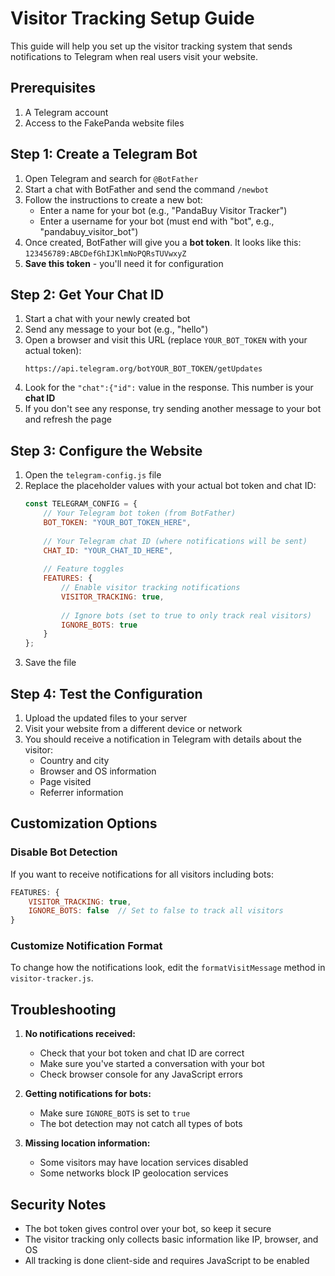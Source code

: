 # Visitor Tracking Setup Guide

This guide will help you set up the visitor tracking system that sends notifications to Telegram when real users visit your website.

## Prerequisites

1. A Telegram account
2. Access to the FakePanda website files

## Step 1: Create a Telegram Bot

1. Open Telegram and search for `@BotFather`
2. Start a chat with BotFather and send the command `/newbot`
3. Follow the instructions to create a new bot:
   - Enter a name for your bot (e.g., "PandaBuy Visitor Tracker")
   - Enter a username for your bot (must end with "bot", e.g., "pandabuy_visitor_bot")
4. Once created, BotFather will give you a **bot token**. It looks like this: `123456789:ABCDefGhIJKlmNoPQRsTUVwxyZ`
5. **Save this token** - you'll need it for configuration

## Step 2: Get Your Chat ID

1. Start a chat with your newly created bot
2. Send any message to your bot (e.g., "hello")
3. Open a browser and visit this URL (replace `YOUR_BOT_TOKEN` with your actual token):
   ```
   https://api.telegram.org/botYOUR_BOT_TOKEN/getUpdates
   ```
4. Look for the `"chat":{"id":` value in the response. This number is your **chat ID**
5. If you don't see any response, try sending another message to your bot and refresh the page

## Step 3: Configure the Website

1. Open the `telegram-config.js` file
2. Replace the placeholder values with your actual bot token and chat ID:
   ```javascript
   const TELEGRAM_CONFIG = {
       // Your Telegram bot token (from BotFather)
       BOT_TOKEN: "YOUR_BOT_TOKEN_HERE",
       
       // Your Telegram chat ID (where notifications will be sent)
       CHAT_ID: "YOUR_CHAT_ID_HERE",
       
       // Feature toggles
       FEATURES: {
           // Enable visitor tracking notifications
           VISITOR_TRACKING: true,
           
           // Ignore bots (set to true to only track real visitors)
           IGNORE_BOTS: true
       }
   };
   ```
3. Save the file

## Step 4: Test the Configuration

1. Upload the updated files to your server
2. Visit your website from a different device or network
3. You should receive a notification in Telegram with details about the visitor:
   - Country and city
   - Browser and OS information
   - Page visited
   - Referrer information

## Customization Options

### Disable Bot Detection

If you want to receive notifications for all visitors including bots:

```javascript
FEATURES: {
    VISITOR_TRACKING: true,
    IGNORE_BOTS: false  // Set to false to track all visitors
}
```

### Customize Notification Format

To change how the notifications look, edit the `formatVisitMessage` method in `visitor-tracker.js`.

## Troubleshooting

1. **No notifications received:**
   - Check that your bot token and chat ID are correct
   - Make sure you've started a conversation with your bot
   - Check browser console for any JavaScript errors

2. **Getting notifications for bots:**
   - Make sure `IGNORE_BOTS` is set to `true`
   - The bot detection may not catch all types of bots

3. **Missing location information:**
   - Some visitors may have location services disabled
   - Some networks block IP geolocation services

## Security Notes

- The bot token gives control over your bot, so keep it secure
- The visitor tracking only collects basic information like IP, browser, and OS
- All tracking is done client-side and requires JavaScript to be enabled 